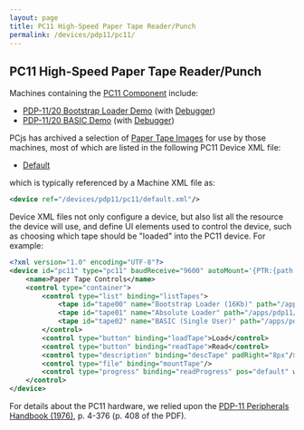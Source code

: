 ```yaml
---
layout: page
title: PC11 High-Speed Paper Tape Reader/Punch
permalink: /devices/pdp11/pc11/
---
```


PC11 High-Speed Paper Tape Reader/Punch
---------------------------------------

Machines containing the [PC11 Component](/modules/pdp11/lib/pc11.js) include:

- [PDP-11/20 Bootstrap Loader Demo](/devices/pdp11/machine/1120/bootstrap/) (with [Debugger](/devices/pdp11/machine/1120/bootstrap/debugger/))
- [PDP-11/20 BASIC Demo](/devices/pdp11/machine/1120/basic/) (with [Debugger](/devices/pdp11/machine/1120/basic/debugger/))

PCjs has archived a selection of [Paper Tape Images](/apps/pdp11/tapes/) for use by those machines, most of which are
listed in the following PC11 Device XML file:

- [Default](/devices/pdp11/pc11/default.xml)

which is typically referenced by a Machine XML file as:

```xml
<device ref="/devices/pdp11/pc11/default.xml"/>
```
		
Device XML files not only configure a device, but also list all the resource the device will use, and define UI elements
used to control the device, such as choosing which tape should be "loaded" into the PC11 device.  For example:

```xml
<?xml version="1.0" encoding="UTF-8"?>
<device id="pc11" type="pc11" baudReceive="9600" autoMount='{PTR:{path:"/apps/pdp11/boot/bootstrap/BOOTSTRAP-16KB.json"}}' pos="left" width="35%" padLeft="8px" padBottom="8px">
    <name>Paper Tape Controls</name>
    <control type="container">
        <control type="list" binding="listTapes">
            <tape id="tape00" name="Bootstrap Loader (16Kb)" path="/apps/pdp11/boot/bootstrap/BOOTSTRAP-16KB.json"/>
            <tape id="tape01" name="Absolute Loader" path="/apps/pdp11/tapes/absloader/DEC-11-L2PC-PO.json"/>
            <tape id="tape02" name="BASIC (Single User)" path="/apps/pdp11/tapes/basic/DEC-11-AJPB-PB.json"/>
        </control>
        <control type="button" binding="loadTape">Load</control>
        <control type="button" binding="readTape">Read</control>
        <control type="description" binding="descTape" padRight="8px"/>
        <control type="file" binding="mountTape"/>
        <control type="progress" binding="readProgress" pos="default" width="250px" padTop="8px">Tape Progress</control>
    </control>
</device>
```

For details about the PC11 hardware, we relied upon the [PDP-11 Peripherals Handbook (1976)](https://s3-us-west-2.amazonaws.com/archive.pcjs.org/pubs/dec/pdp11/other/PDP11_Peripherals_Handbook_1976.pdf),
p. 4-376 (p. 408 of the PDF).
